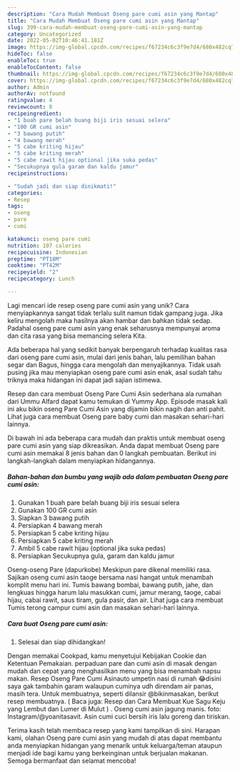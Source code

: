```yaml
---
description: "Cara Mudah Membuat Oseng pare cumi asin yang Mantap"
title: "Cara Mudah Membuat Oseng pare cumi asin yang Mantap"
slug: 399-cara-mudah-membuat-oseng-pare-cumi-asin-yang-mantap
category: Uncategorized
date: 2022-05-02T10:46:41.181Z
image: https://img-global.cpcdn.com/recipes/f67234c6c3f9e7d4/680x482cq70/oseng-pare-cumi-asin-foto-resep-utama.jpg
hideToc: false
enableToc: true
enableTocContent: false
thumbnail: https://img-global.cpcdn.com/recipes/f67234c6c3f9e7d4/680x482cq70/oseng-pare-cumi-asin-foto-resep-utama.jpg
cover: https://img-global.cpcdn.com/recipes/f67234c6c3f9e7d4/680x482cq70/oseng-pare-cumi-asin-foto-resep-utama.jpg
author: Admin
authorAv: notfound
ratingvalue: 4
reviewcount: 8
recipeingredient:
- "1 buah pare belah buang biji iris sesuai selera"
- "100 GR cumi asin"
- "3 bawang putih"
- "4 bawang merah"
- "5 cabe kriting hijau"
- "5 cabe kriting merah"
- "5 cabe rawit hijau optional jika suka pedas"
- "Secukupnya gula garam dan kaldu jamur"
recipeinstructions:

- "Sudah jadi dan siap dinikmati!"
categories:
- Resep
tags:
- oseng
- pare
- cumi

katakunci: oseng pare cumi 
nutrition: 107 calories
recipecuisine: Indonesian
preptime: "PT18M"
cooktime: "PT42M"
recipeyield: "2"
recipecategory: Lunch

---
```





Lagi mencari ide resep oseng pare cumi asin yang unik? Cara menyiapkannya sangat tidak terlalu sulit namun tidak gampang juga. Jika keliru mengolah maka hasilnya akan hambar dan bahkan tidak sedap. Padahal oseng pare cumi asin yang enak seharusnya mempunyai aroma dan cita rasa yang bisa memancing selera Kita.





Ada beberapa hal yang sedikit banyak berpengaruh terhadap kualitas rasa dari oseng pare cumi asin, mulai dari jenis bahan, lalu pemilihan bahan segar dan Bagus, hingga cara mengolah dan menyajikannya. Tidak usah pusing jika mau menyiapkan oseng pare cumi asin enak,      asal sudah tahu triknya maka hidangan ini dapat jadi sajian istimewa.














Resep dan cara membuat Oseng Pare Cumi Asin sederhana ala rumahan dari Ummu Alfard dapat kamu temukan di Yummy App. Episode masak kali ini aku bikin oseng Pare Cumi Asin yang dijamin bikin nagih dan anti pahit. Lihat juga cara membuat Oseng pare baby cumi dan masakan sehari-hari lainnya.






Di bawah ini ada beberapa cara mudah dan praktis untuk membuat oseng pare cumi asin yang siap dikreasikan. Anda dapat membuat Oseng pare cumi asin memakai 8 jenis bahan dan 0 langkah pembuatan. Berikut ini langkah-langkah dalam menyiapkan hidangannya.

<!--inarticleads1-->

##### Bahan-bahan dan bumbu yang wajib ada dalam pembuatan Oseng pare cumi asin:

1. Gunakan 1 buah pare belah buang biji iris sesuai selera
1. Gunakan 100 GR cumi asin
1. Siapkan 3 bawang putih
1. Persiapkan 4 bawang merah
1. Persiapkan 5 cabe kriting hijau
1. Persiapkan 5 cabe kriting merah
1. Ambil 5 cabe rawit hijau (optional jika suka pedas)
1. Persiapkan Secukupnya gula, garam dan kaldu jamur


Oseng-oseng Pare (dapurkobe) Meskipun pare dikenal memiliki rasa. Sajikan oseng cumi asin taoge bersama nasi hangat untuk menambah komplit menu hari ini. Tumis bawang bombai, bawang putih, jahe, dan lengkuas hingga harum lalu masukkan cumi, jamur merang, taoge, cabai hijau, cabai rawit, saus tiram, gula pasir, dan air. Lihat juga cara membuat Tumis terong campur cumi asin dan masakan sehari-hari lainnya. 

<!--inarticleads2-->

##### Cara buat Oseng pare cumi asin:


1. Selesai dan siap dihidangkan!

Dengan memakai Cookpad, kamu menyetujui Kebijakan Cookie dan Ketentuan Pemakaian. perpaduan pare dan cumi asin di masak dengan mudah dan cepat yang menghasilkan menu yang bisa menambah napsu makan. Resep Oseng Pare Cumi Asinauto umpetin nasi di rumah 😂disini saya gak tambahin garam walaupun cuminya udh direndam air panas, masih tera. Untuk membuatnya, seperti dilansir @bikinmasakan, berikut resep membuatnya. ( Baca juga: Resep dan Cara Membuat Kue Sagu Keju yang Lembut dan Lumer di Mulut ) ⁣. Oseng cumi asin jagung manis. foto: Instagram/@yoanitasavit. Asin cumi cuci bersih iris lalu goreng dan tiriskan. 

Terima kasih telah membaca resep yang kami tampilkan di sini. Harapan kami, olahan Oseng pare cumi asin yang mudah di atas dapat membantu anda menyiapkan hidangan yang menarik untuk keluarga/teman ataupun menjadi ide bagi kamu yang berkeinginan untuk berjualan makanan. Semoga bermanfaat dan selamat mencoba!
